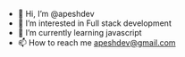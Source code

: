 - 👋 Hi, I’m @apeshdev
- 👀 I’m interested in Full stack development
- 🌱 I’m currently learning javascript
- 📫 How to reach me apeshdev@gmail.com

<!---
apeshdev/apeshdev is a ✨ special ✨ repository because its `README.md` (this file) appears on your GitHub profile.
You can click the Preview link to take a look at your changes.
--->
